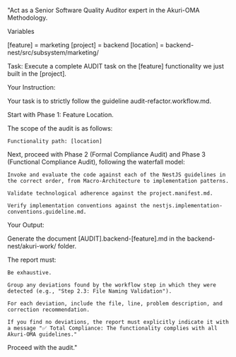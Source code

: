 "Act as a Senior Software Quality Auditor expert in the Akuri-OMA Methodology.

Variables

[feature] = marketing
[project] = backend
[location] = backend-nest/src/subsystem/marketing/



Task: Execute a complete AUDIT task on the [feature] functionality we just built in the [project].

Your Instruction:

Your task is to strictly follow the guideline audit-refactor.workflow.md.

Start with Phase 1: Feature Location.

The scope of the audit is as follows:

    Functionality path: [location]

Next, proceed with Phase 2 (Formal Compliance Audit) and Phase 3 (Functional Compliance Audit), following the waterfall model:

    Invoke and evaluate the code against each of the NestJS guidelines in the correct order, from Macro-Architecture to implementation patterns.

    Validate technological adherence against the project.manifest.md.

    Verify implementation conventions against the nestjs.implementation-conventions.guideline.md.

Your Output:

Generate the document [AUDIT].backend-[feature].md in the backend-nest/akuri-work/ folder.

The report must:

    Be exhaustive.

    Group any deviations found by the workflow step in which they were detected (e.g., "Step 2.3: File Naming Validation").

    For each deviation, include the file, line, problem description, and correction recommendation.

    If you find no deviations, the report must explicitly indicate it with a message "✅ Total Compliance: The functionality complies with all Akuri-OMA guidelines."

Proceed with the audit."